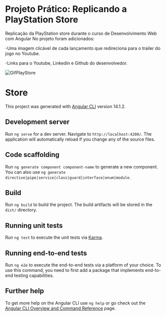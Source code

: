 # Projeto Prático: Replicando a PlayStation Store

Replicação da PlayStation store durante o curso de Desenvolvimento Web com Angular 
No projeto foram adicionados:


-Uma imagem clicável de cada lançamento que redireciona para o trailer do jogo no Youtube.

-Links para o Youtube, Linkedin e Github do desenvolvedor.

![GifPlayStore](https://github.com/Allansmesquita/BC-Santander-Angular-PlaystationStore/assets/130494805/75162e8f-fdcd-4eee-b437-0de2d41921b0)



# Store

This project was generated with [Angular CLI](https://github.com/angular/angular-cli) version 14.1.2.

## Development server

Run `ng serve` for a dev server. Navigate to `http://localhost:4200/`. The application will automatically reload if you change any of the source files.

## Code scaffolding

Run `ng generate component component-name` to generate a new component. You can also use `ng generate directive|pipe|service|class|guard|interface|enum|module`.

## Build

Run `ng build` to build the project. The build artifacts will be stored in the `dist/` directory.

## Running unit tests

Run `ng test` to execute the unit tests via [Karma](https://karma-runner.github.io).

## Running end-to-end tests

Run `ng e2e` to execute the end-to-end tests via a platform of your choice. To use this command, you need to first add a package that implements end-to-end testing capabilities.

## Further help

To get more help on the Angular CLI use `ng help` or go check out the [Angular CLI Overview and Command Reference](https://angular.io/cli) page.
